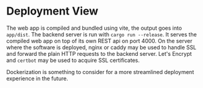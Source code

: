 # Deployment View

The web app is compiled and bundled using vite, the output goes into `app/dist`.
The backend server is run with `cargo run --release`.
It serves the compiled web app on top of its own REST api on port 4000.
On the server where the software is deployed, nginx or caddy may be used to handle SSL and forward the plain HTTP requests to the backend server.
Let's Encrypt and `certbot` may be used to acquire SSL certificates.

Dockerization is something to consider for a more streamlined deployment experience in the future.
